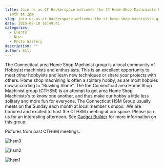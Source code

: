 ```yaml
---
title: Join us as CT Hackerspace welcomes the CT Home Shop Machinists Group Aug
  14th at 2pm
slug: join-us-as-ct-hackerspace-welcomes-the-ct-home-shop-machinists-group-aug-14th-at-2pm
date: 2016-08-10 16:49:41
categories:
  - Events
  - News
  - Photo Gallery
description: ""
author: Bill
---
```



The Connecticut area Home Shop Machinist group is a local community of Hobbyist machinists and enthusiasts. This is an excellent opportunity to meet other hobbyists and learn new techniques or share your projects with others. Home shop machining is often a solitary hobby, as are most hobbies now according to "Bowling Alone". The the Connecticut area Home Shop Machinist group (CTHSM) is an attempt to get area Home Shop Machinists's to know one another, and thus make our hobby a little less solitary and more fun for everyone. The Connecticut HSM Group usually meets on the Sunday each month at local member's shops. .We are honored and excited to host the CTHSM meeting at our space. Please join us for an interesting afternoon. See [Gadget Builder](http://gadgetbuilder.com/WesternCT_HSM.html) for more information on this group.

Pictures from past CTHSM meetings:

![hsm3](/uploads/2016/08/hsm3.jpeg)

![hsm2](/uploads/2016/08/hsm2.jpeg)

![hsm1](/uploads/2016/08/hsm1.jpeg)

